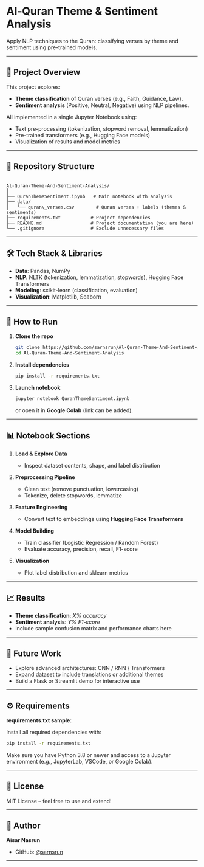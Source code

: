  # Al‑Quran Theme & Sentiment Analysis

Apply NLP techniques to the Quran: classifying verses by theme and sentiment using pre-trained models.

---

## 🧠 Project Overview

This project explores:
- **Theme classification** of Quran verses (e.g., Faith, Guidance, Law).
- **Sentiment analysis** (Positive, Neutral, Negative) using NLP pipelines.

All implemented in a single Jupyter Notebook using:
- Text pre-processing (tokenization, stopword removal, lemmatization)
- Pre-trained transformers (e.g., Hugging Face models)
- Visualization of results and model metrics

---

## 📁 Repository Structure

```

Al-Quran-Theme-And-Sentiment-Analysis/
│
├── QuranThemeSentiment.ipynb   # Main notebook with analysis
├── data/
│   └── quran\_verses.csv        # Quran verses + labels (themes & sentiments)
├── requirements.txt           # Project dependencies
├── README.md                  # Project documentation (you are here)
└── .gitignore                 # Exclude unnecessary files

````

---

## 🛠️ Tech Stack & Libraries

- **Data**: Pandas, NumPy
- **NLP**: NLTK (tokenization, lemmatization, stopwords), Hugging Face Transformers
- **Modeling**: scikit-learn (classification, evaluation)
- **Visualization**: Matplotlib, Seaborn

---

## 🚀 How to Run

1. **Clone the repo**
   ```bash
   git clone https://github.com/sarnsrun/Al-Quran-Theme-And-Sentiment-Analysis.git
   cd Al-Quran-Theme-And-Sentiment-Analysis
   ```
   
2. **Install dependencies**

   ```bash
   pip install -r requirements.txt
   ```

3. **Launch notebook**

   ```bash
   jupyter notebook QuranThemeSentiment.ipynb
   ```

   or open it in **Google Colab** (link can be added).

---

## 📊 Notebook Sections

1. **Load & Explore Data**

   * Inspect dataset contents, shape, and label distribution

2. **Preprocessing Pipeline**

   * Clean text (remove punctuation, lowercasing)
   * Tokenize, delete stopwords, lemmatize

3. **Feature Engineering**

   * Convert text to embeddings using **Hugging Face Transformers**

4. **Model Building**

   * Train classifier (Logistic Regression / Random Forest)
   * Evaluate accuracy, precision, recall, F1-score

5. **Visualization**

   * Plot label distribution and sklearn metrics

---

## 📈 Results

* **Theme classification**: *X% accuracy*
* **Sentiment analysis**: *Y% F1-score*
* Include sample confusion matrix and performance charts here

---

## 🧾 Future Work

* Explore advanced architectures: CNN / RNN / Transformers
* Expand dataset to include translations or additional themes
* Build a Flask or Streamlit demo for interactive use

---

## ⚙️ Requirements

**requirements.txt sample**:

Install all required dependencies with:

```bash
pip install -r requirements.txt
```
Make sure you have Python 3.8 or newer and access to a Jupyter environment (e.g., JupyterLab, VSCode, or Google Colab).

---

## 📝 License

MIT License – feel free to use and extend!

---

## 👤 Author

**Aisar Nasrun**

* GitHub: [@sarnsrun](https://github.com/sarnsrun)

---
